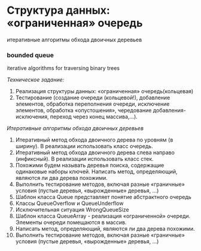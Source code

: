 # Структура данных: «ограниченная» очередь
итеративные алгоритмы обхода двоичных деревьев

### bounded queue
iterative algorithms for traversing binary trees

*Техническое задание:*
1. Реализация структуры данных: «ограниченная» очередь(кольцевая)
2. Тестирование (создание очереди (кольцевой!), добавление элементов, обработка
переполнения очереди, исключение элементов, обработка «опустошения»,
чередование добавления-исключения, переход через конец массива,...). 

*Итеративные алгоритмы обхода двоичных деревьев*
1. Итеративный метод обхода двоичного дерева по уровням (в ширину). В
реализации использовать класс очередь.
2. Итеративный метод обхода двоичного дерева слева направо (инфиксный). В
реализации использовать класс стек.
3. Похожими будем называть деревья поиска, содержащие одинаковые наборы
ключей. Написать метод, определяющий, являются ли два дерева похожими.
4. Выполнить тестирование методов, включая разные «граничные» условия
(пустые деревья, «вырожденные» деревья, ...)
5. Шаблон класса Queue представляет понятие абстрактного очередь
6. Классы QueueOverflow и QueueUnderflow
7. Исключительная ситуация WrongQueueSize
8. Шаблон класса QueueArray - реализация «ограниченной» очереди. Элементы очереди
помещаются в массив.
9.  Написать метод, определяющий, являются ли два дерева похожими.
10. Выполнить тестирование методов, включая разные «граничные» условия (пустые деревья, «вырожденные» деревья, ...)
